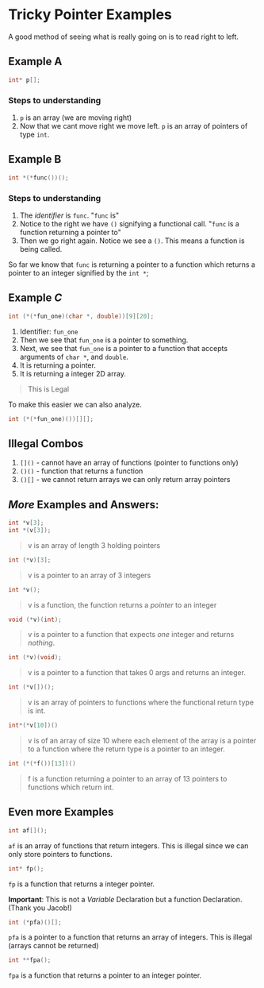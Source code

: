 # Tricky Pointer Examples
A good method of seeing what is really going on is to read right to left. 

<!--
Steps:
1. Find the identifier
2. Identify the uses of `[]`, `()` - function or `*`
3. -
-->
## Example A
```c
int* p[];
```
### Steps to understanding
1. `p` is an array (we are moving right)
2. Now that we cant move right we move left. `p` is an array of pointers of type `int`. 

## Example B
```c
int *(*func())();
```
### Steps to understanding
1. The *identifier* is `func`. "`func` is" 
2. Notice to the right we have `()` signifying a functional call. "`func` is a function returning a pointer to"
3. Then we go right again. Notice we see a `()`. This means a function is being called. 

So far we know that `func` is returning a pointer to a function which returns a pointer to an integer signified by the `int *`; 

## Example *C*
```c
int (*(*fun_one)(char *, double))[9][20];
```
1. Identifier: `fun_one`
2. Then  we see that `fun_one` is a pointer to something.
3. Next, we see that `fun_one` is a pointer to a function that accepts arguments of `char *`, and `double`. 
4. It is returning a pointer. 
5. It is returning a integer 2D array. 

> This is Legal

To make this easier we can also analyze.
```c
int (*(*fun_one)())[][];
```

## Illegal Combos
1. `[]()` - cannot have an array of functions (pointer to functions only)
2. `()()` - function that returns a function
3. `()[]` - we cannot return arrays we can only return array pointers

## *More* Examples and Answers:
```c
int *v[3];
int *(v[3]);
```
> v is an array of length 3 holding pointers

```c
int (*v)[3];
```
> v is a pointer to an array of 3 integers

```c
int *v();
```
> v is a function, the function returns a *pointer* to an integer

```c
void (*v)(int);
```
> v is a pointer to a function that expects *one* integer and returns *nothing*.  

```c
int (*v)(void);
```
> v is a pointer to a function that takes 0 args and returns an integer. 

```c
int (*v[])();
```
> v is an array of pointers to functions where the functional return type is int. 

```c
int*(*v[10])()
```
> v is of an array of size 10 where each element of the array is a pointer to a function where the return type is a pointer to an integer. 

```c
int (*(*f())[13])()
```
> f is a function returning a pointer to an array of 13 pointers to functions which return int.

## Even more Examples
```c
int af[]();
```
`af` is an array of functions that return integers. 
This is illegal since we can only store pointers to functions. 

```c
int* fp();
```
`fp` is a function that returns a integer pointer.

**Important**: This is not a *Variable* Declaration but a function Declaration. (Thank you Jacob!) 

```c
int (*pfa)()[];
```

`pfa` is a pointer to a function that returns an array of integers. This is illegal (arrays cannot be returned)

```c
int **fpa();
```

`fpa` is a function that returns a pointer to an integer pointer.  
